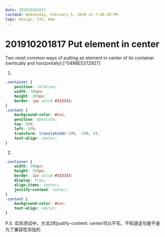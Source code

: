 ```yaml
---
date: 201910201817
lastmod: Wednesday, February 5, 2020 at 7:48:39 PM
tags: Design, CSS, Web
---
```

# 201910201817 Put element in center

Two most common ways of putting an element in center of its container (vertically and horizontally):[^0498E5372927]

1.
```css
.container {
    position: relative;
    width: 300px;
    height: 200px;
    border: 1px solid #333333;
}
.content {
    background-color: #ccc;
    position: absolute;
    top: 50%;
    left: 50%;
    transform: translate3d(-50%, -50%, 0);
    text-align: center;
}
```

2.
```css
.container {
    width: 300px;
    height: 200px;
    border: 1px solid #333333;
    display: flex;
    align-items: center;
    justify-content: center;
}
.content {
    background-color: #ccc;
    text-align: center;
}
```
P.S. 实际测试中，方法2的justify-content: center可以不写。不知道这句是不是为了兼容性添加的
<!-- references (auto)

[^0498E5372927]: [[文字与元素居中的方式-蚊子-前端博客]]
